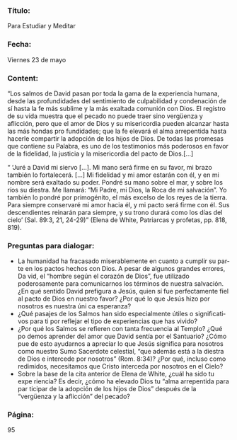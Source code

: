 ### Título:

Para Estudiar y Meditar

### Fecha:

Viernes 23 de mayo

### Content:

“Los salmos de David pasan por toda la gama de la experiencia humana, desde
las profundidades del sentimiento de culpabilidad y condenación de sí hasta
la fe más sublime y la más exaltada comunión con Dios. El registro de su vida
muestra que el pecado no puede traer sino vergüenza y aflicción, pero que el
amor de Dios y su misericordia pueden alcanzar hasta las más hondas pro­
fundidades; que la fe elevará el alma arrepentida hasta hacerle compartir la
adopción de los hijos de Dios. De todas las promesas que contiene su Palabra,
es uno de los testimonios más poderosos en favor de la fidelidad, la justicia y
la misericordia del pacto de Dios.[...]

“ ‘Juré a David mi siervo [...]. Mi mano será firme en su favor, mi brazo también
lo fortalecerá. [...] Mi fidelidad y mi amor estarán con él, y en mi nombre será
exaltado su poder. Pondré su mano sobre el mar, y sobre los ríos su diestra. Me
llamará: “Mi Padre, mi Dios, la Roca de mi salvación”. Yo también lo pondré por
primogénito, el más excelso de los reyes de la tierra. Para siempre conservaré
mi amor hacia él, y mi pacto será firme con él. Sus descendientes reinarán para
siempre, y su trono durará como los días del cielo’ (Sal. 89:3, 21, 24-29)” (Elena
de White, Patriarcas y profetas, pp. 818, 819).

### Preguntas para dialogar:

- La humanidad ha fracasado miserablemente en cuanto a cumplir su par­
  te en los pactos hechos con Dios. A pesar de algunos grandes errores, Da­
  vid, el “hombre según el corazón de Dios”, fue utilizado poderosamente
  para comunicarnos los términos de nuestra salvación. ¿En qué sentido
  David prefigura a Jesús, quien sí fue perfectamente fiel al pacto de Dios
  en nuestro favor? ¿Por qué lo que Jesús hizo por nosotros es nuestra úni­
  ca esperanza?
- ¿Qué pasajes de los Salmos han sido especialmente útiles o significati­
  vos para ti por reflejar el tipo de experiencias que has vivido?
- ¿Por qué los Salmos se refieren con tanta frecuencia al Templo? ¿Qué po­
  demos aprender del amor que David sentía por el Santuario? ¿Cómo pue­
  de esto ayudarnos a apreciar lo que Jesús significa para nosotros como
  nuestro Sumo Sacerdote celestial, “que además está a la diestra de Dios e
  intercede por nosotros” (Rom. 8:34)? ¿Por qué, incluso como redimidos,
  necesitamos que Cristo interceda por nosotros en el Cielo?
- Sobre la base de la cita anterior de Elena de White, ¿cuál ha sido tu expe­
  riencia? Es decir, ¿cómo ha elevado Dios tu “alma arrepentida para par­
  ticipar de la adopción de los hijos de Dios” después de la “vergüenza y la
  aflicción” del pecado?

### Página:

95
